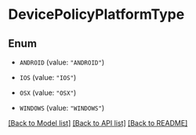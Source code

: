 # DevicePolicyPlatformType

## Enum


* `ANDROID` (value: `"ANDROID"`)

* `IOS` (value: `"IOS"`)

* `OSX` (value: `"OSX"`)

* `WINDOWS` (value: `"WINDOWS"`)


[[Back to Model list]](../README.md#documentation-for-models) [[Back to API list]](../README.md#documentation-for-api-endpoints) [[Back to README]](../README.md)


